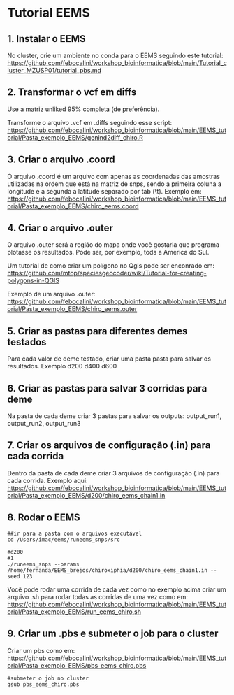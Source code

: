 
# Tutorial EEMS

## 1. Instalar o EEMS 
No cluster, crie um ambiente no conda para o EEMS seguindo este tutorial: https://github.com/febocalini/workshop_bioinformatica/blob/main/Tutorial_cluster_MZUSP01/tutorial_pbs.md

## 2. Transformar o vcf em diffs
Use a matriz unliked 95% completa (de preferência).

Transforme o arquivo .vcf em .diffs seguindo esse script: https://github.com/febocalini/workshop_bioinformatica/blob/main/EEMS_tutorial/Pasta_exemplo_EEMS/genind2diff_chiro.R

## 3. Criar o arquivo .coord

O arquivo .coord é um arquivo com apenas as coordenadas das amostras utilizadas na ordem que está na matriz de snps, sendo a primeira coluna a longitude e a segunda a latitude separado por tab (\t). Exemplo em: https://github.com/febocalini/workshop_bioinformatica/blob/main/EEMS_tutorial/Pasta_exemplo_EEMS/chiro_eems.coord

## 4. Criar o arquivo .outer

O arquivo .outer será a região do mapa onde você gostaria que programa plotasse os resultados. Pode ser, por exemplo, toda a America do Sul. 

Um tutorial de como criar um polígono no Qgis pode ser enconrado em: https://github.com/mtop/speciesgeocoder/wiki/Tutorial-for-creating-polygons-in-QGIS

Exemplo de um arquivo .outer: https://github.com/febocalini/workshop_bioinformatica/blob/main/EEMS_tutorial/Pasta_exemplo_EEMS/chiro_eems.outer

## 5. Criar as pastas para diferentes demes testados

Para cada valor de deme testado, criar uma pasta pasta para salvar os resultados. Exemplo d200 d400 d600

## 6. Criar as pastas para salvar 3 corridas para deme
Na pasta de cada deme criar 3 pastas para salvar os outputs: output_run1, output_run2, output_run3

## 7. Criar os arquivos de configuração (.in) para cada corrida 
Dentro da pasta de cada deme criar 3 arquivos de configuração (.in) para cada corrida. Exemplo aqui: https://github.com/febocalini/workshop_bioinformatica/blob/main/EEMS_tutorial/Pasta_exemplo_EEMS/d200/chiro_eems_chain1.in

## 8. Rodar o EEMS

```
##ir para a pasta com o arquivos executável
cd /Users/imac/eems/runeems_snps/src

#d200
#1
./runeems_snps --params /home/fernanda/EEMS_brejos/chiroxiphia/d200/chiro_eems_chain1.in --seed 123

```
Você pode rodar uma corrida de cada vez como no exemplo acima criar um arquivo .sh para rodar todas as corridas de uma vez como em: https://github.com/febocalini/workshop_bioinformatica/blob/main/EEMS_tutorial/Pasta_exemplo_EEMS/run_eems_chiro.sh

## 9. Criar um .pbs e submeter o job para o cluster

Criar um pbs como em: https://github.com/febocalini/workshop_bioinformatica/blob/main/EEMS_tutorial/Pasta_exemplo_EEMS/pbs_eems_chiro.pbs

```
#submeter o job no cluster
qsub pbs_eems_chiro.pbs

``` 







